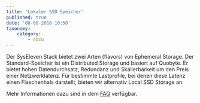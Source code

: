 ```yaml
---
title: 'Lokaler SSD Speicher'
published: true
date: '08-08-2018 10:50'
taxonomy:
    category:
        - docu
---
```


Der SysEleven Stack bietet zwei Arten (flavors) von Ephemeral Storage. Der Standard-Speicher ist ein Distributed Storage und basiert auf Quobyte. Er bietet hohen Datendurchsatz, Redundanz und Skalierbarkeit um den Preis einer Netzwerklatenz. Für bestimmte Lastprofile, bei denen diese Latenz einen Flaschenhals darstellt, bieten wir alternativ Local SSD Storage an.

Mehr Informationen dazu sind in dem [FAQ](https://docs.syseleven.de/helpcenter/de/taxonomy?name=tag&val=localstorage) verfügbar.